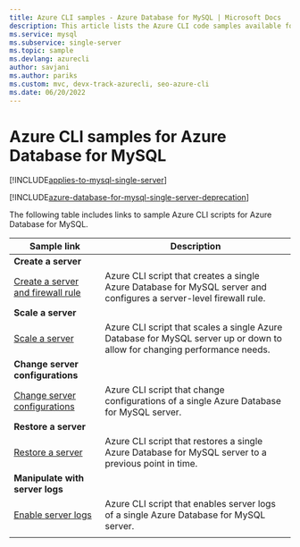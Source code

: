 ```yaml
---
title: Azure CLI samples - Azure Database for MySQL | Microsoft Docs
description: This article lists the Azure CLI code samples available for interacting with Azure Database for MySQL.
ms.service: mysql
ms.subservice: single-server
ms.topic: sample
ms.devlang: azurecli
author: savjani
ms.author: pariks
ms.custom: mvc, devx-track-azurecli, seo-azure-cli
ms.date: 06/20/2022
---
```


# Azure CLI samples for Azure Database for MySQL 

[!INCLUDE[applies-to-mysql-single-server](../includes/applies-to-mysql-single-server.md)]

[!INCLUDE[azure-database-for-mysql-single-server-deprecation](../includes/azure-database-for-mysql-single-server-deprecation.md)]

The following table includes links to sample Azure CLI scripts for Azure Database for MySQL.

| Sample link | Description  |
|---|---|
|**Create a server**||
| [Create a server and firewall rule](../scripts/sample-create-server-and-firewall-rule.md) | Azure CLI script that creates a single Azure Database for MySQL server and configures a server-level firewall rule. |
|**Scale a server**||
| [Scale a server](../scripts/sample-scale-server.md) | Azure CLI script that scales a single Azure Database for MySQL server up or down to allow for changing performance needs. |
|**Change server configurations**||
| [Change server configurations](../scripts/sample-change-server-configuration.md) | Azure CLI script that change configurations of a single Azure Database for MySQL server. |
|**Restore a server**||
| [Restore a server](../scripts/sample-point-in-time-restore.md) | Azure CLI script that restores a single Azure Database for MySQL server to a previous point in time. |
|**Manipulate with server logs**||
| [Enable server logs](../scripts/sample-server-logs.md) | Azure CLI script that enables server logs of a single Azure Database for MySQL server. |
|||
